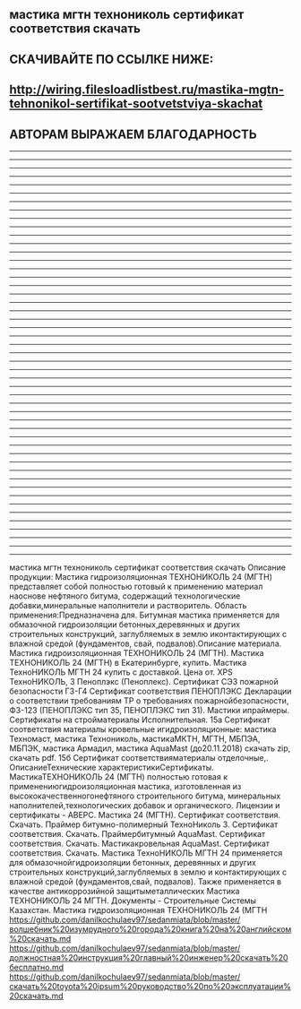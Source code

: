 мастика мгтн технониколь сертификат соответствия скачать
--------------------------------------------------
СКАЧИВАЙТЕ ПО ССЫЛКЕ НИЖЕ:
--------------------------------------------------
http://wiring.filesloadlistbest.ru/mastika-mgtn-tehnonikol-sertifikat-sootvetstviya-skachat
--------------------------------------------------
АВТОРАМ ВЫРАЖАЕМ БЛАГОДАРНОСТЬ
--------------------------------------------------
--------------------------------------------------
--------------------------------------------------
--------------------------------------------------
--------------------------------------------------
--------------------------------------------------
--------------------------------------------------
--------------------------------------------------
--------------------------------------------------
--------------------------------------------------
--------------------------------------------------
--------------------------------------------------
--------------------------------------------------
--------------------------------------------------
--------------------------------------------------
--------------------------------------------------
--------------------------------------------------
--------------------------------------------------
--------------------------------------------------
--------------------------------------------------
--------------------------------------------------
--------------------------------------------------
--------------------------------------------------
--------------------------------------------------
--------------------------------------------------
--------------------------------------------------
--------------------------------------------------
--------------------------------------------------
--------------------------------------------------
--------------------------------------------------
--------------------------------------------------
--------------------------------------------------
--------------------------------------------------
--------------------------------------------------
--------------------------------------------------
--------------------------------------------------
--------------------------------------------------
--------------------------------------------------
--------------------------------------------------
--------------------------------------------------
--------------------------------------------------
--------------------------------------------------
--------------------------------------------------
--------------------------------------------------
--------------------------------------------------
--------------------------------------------------
--------------------------------------------------
--------------------------------------------------
--------------------------------------------------
--------------------------------------------------
мастика мгтн технониколь сертификат соответствия скачать Описание продукции: Мастика гидроизоляционная ТЕХНОНИКОЛЬ  24 (МГТН) представляет собой полностью готовый к применению материал наоснове нефтяного битума, содержащий технологические добавки,минеральные наполнители и растворитель. Область применения:Предназначена для. Битумная мастика применяется для обмазочной гидроизоляции бетонных,деревянных и других строительных конструкций, заглубляемых в землю иконтактирующих с влажной средой (фундаментов, свай, подвалов).Описание материала. Мастика гидроизоляционная ТЕХНОНИКОЛЬ  24 (МГТН). Мастика ТЕХНОНИКОЛЬ  24 (МГТН) в Екатеринбурге, купить. Мастика ТехноНИКОЛЬ МГТН 24 купить с доставкой. Цена от. XPS ТехноНИКОЛЬ, 3 Пеноплэкс (Пеноплекс). Сертификат СЭЗ пожарной безопасности Г3-Г4  Сертификат соответствия ПЕНОПЛЭКС Декларации о соответствии требованиям ТР о требованиях пожарнойбезопасности, ФЗ-123 (ПЕНОПЛЭКС тип 35, ПЕНОПЛЭКС тип 31). Мастики ипраймеры. Сертификаты на стройматериалы  Исполнительная. 15а Сертификат соответствия материалы кровельные игидроизоляционные: мастика Техномаст, мастика Технониколь, мастикаМКТН, МГТН, МБПЭА, МБПЭК, мастика Армадил, мастика AquaMast (до20.11.2018) скачать zip, скачать pdf. 15б Сертификат соответствияматериалы отделочные,. ОписаниеТехнические характеристикиСертификаты. МастикаТЕХНОНИКОЛЬ  24 (МГТН)  полностью готовая к применениюгидроизоляционная мастика, изготовленная из высококачественногонефтяного строительного битума, минеральных наполнителей,технологических добавок и органического. Лицензии и сертификаты - АВЕРС. Мастика 24 (МГТН). Сертификат соответствия. Скачать. Праймер битумно-полимерный ТехноНиколь 3. Сертификат соответствия. Скачать. Праймербитумный AquaMast. Сертификат соответствия. Скачать. Мастикакровельная AquaMast. Сертификат соответствия. Скачать. Мастика ТехноНИКОЛЬ МГТН 24 применяется для обмазочнойгидроизоляции бетонных, деревянных и других строительных конструкций,заглубляемых в землю и контактирующих с влажной средой (фундаментов,свай, подвалов). Также применяется в качестве антикоррозийной защитыметаллических
Мастика ТЕХНОНИКОЛЬ  24 МГТН. Документы - Строительные Системы Казахстан. Мастика гидроизоляционная ТЕХНОНИКОЛЬ  24 (МГТН
https://github.com/danilkochulaev97/sedanmiata/blob/master/волшебник%20изумрудного%20города%20книга%20на%20английском%20скачать.md
https://github.com/danilkochulaev97/sedanmiata/blob/master/должностная%20инструкция%20главный%20инженер%20скачать%20бесплатно.md
https://github.com/danilkochulaev97/sedanmiata/blob/master/скачать%20toyota%20ipsum%20руководство%20по%20эксплуатации%20скачать.md